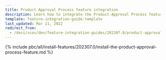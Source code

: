 ```yaml
---
title: Product Approval Process feature integration
description: Learn how to integrate the Product Approval Process feature into a Spryker project.
template: feature-integration-guide-template
last_updated: Mar 11, 2022
redirect_from:
  - /docs/scos/dev/feature-integration-guides/202307.0/product-approval-process-feature-integration.html
---
```


{% include pbc/all/install-features/202307.0/install-the-product-approval-process-feature.md %} <!-- To edit, see /_includes/pbc/all/install-features/202307.0/install-the-product-approval-process-feature.md -->
